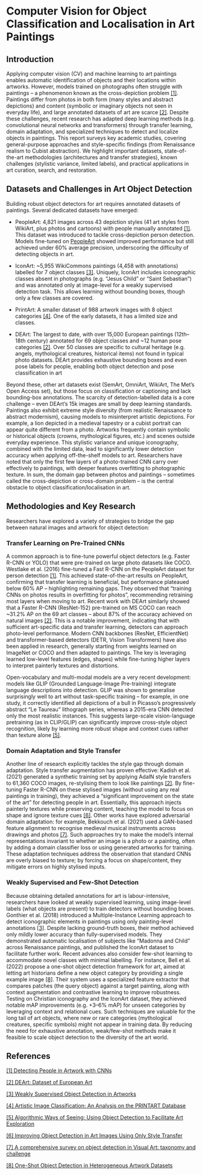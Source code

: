 # Computer Vision for Object Classification and Localisation in Art Paintings
## Introduction

Applying computer vision (CV) and machine learning to art paintings enables automatic identification of objects and their locations within artworks. However, models trained on photographs often struggle with paintings – a phenomenon known as the cross-depiction problem [[1]](https://github.com/burcia1711/art-paintings-classification-localisation-literature/blob/main/2016%20-%20Detecting%20People%20in%20Artwork%20with%20CNNs.pdf). Paintings differ from photos in both form (many styles and abstract depictions) and content (symbolic or imaginary objects not seen in everyday life), and large annotated datasets of art are scarce [[2]](https://github.com/burcia1711/art-paintings-classification-localisation-literature/blob/main/2022%20-%20DEArt%20Dataset%20of%20European%20Art.pdf). Despite these challenges, recent research has adapted deep learning methods (e.g. convolutional neural networks and transformers) through transfer learning, domain adaptation, and specialized techniques to detect and localize objects in paintings. This report surveys key academic studies, covering general-purpose approaches and style-specific findings (from Renaissance realism to Cubist abstraction). We highlight important datasets, state-of-the-art methodologies (architectures and transfer strategies), known challenges (stylistic variance, limited labels), and practical applications in art curation, search, and restoration.

## Datasets and Challenges in Art Object Detection

Building robust object detectors for art requires annotated datasets of paintings. Several dedicated datasets have emerged:

- PeopleArt: 4,821 images across 43 depiction styles (41 art styles from WikiArt, plus photos and cartoons) with people manually annotated [[1]](https://github.com/burcia1711/art-paintings-classification-localisation-literature/blob/main/2016%20-%20Detecting%20People%20in%20Artwork%20with%20CNNs.pdf). This dataset was introduced to tackle cross-depiction person detection. Models fine-tuned on [PeopleArt](https://github.com/BathVisArtData/PeopleArt) showed improved performance but still achieved under 60% average precision, underscoring the difficulty of detecting objects in art.

- IconArt: ~5,955 WikiCommons paintings (4,458 with annotations) labelled for 7 object classes [[3]](https://github.com/burcia1711/art-paintings-classification-localisation-literature/blob/main/2018%20-%20Weakly%20Supervised%20Object%20Detection%20in%20Artworks.pdf). Uniquely, IconArt includes iconographic classes absent in photographs (e.g. “Jesus Child” or “Saint Sebastian”) and was annotated only at image-level for a weakly supervised detection task. This allows learning without bounding boxes, though only a few classes are covered.

- PrintArt: A smaller dataset of 988 artwork images with 8 object categories [[4]](https://github.com/burcia1711/art-paintings-classification-localisation-literature/blob/main/2012%20-%20Artistic%20Image%20Classification%20An%20Analysis%20on%20the%20PRINTART%20Database.pdf). One of the early datasets, it has a limited size and classes.

- DEArt: The largest to date, with over 15,000 European paintings (12th–18th century) annotated for 69 object classes and ~12 human pose categories 
[[2]](https://github.com/burcia1711/art-paintings-classification-localisation-literature/blob/main/2022%20-%20DEArt%20Dataset%20of%20European%20Art.pdf). Over 50 classes are specific to cultural heritage (e.g. angels, mythological creatures, historical items) not found in typical photo datasets. DEArt provides exhaustive bounding boxes and even pose labels for people, enabling both object detection and pose classification in art

Beyond these, other art datasets exist (SemArt, OmniArt, WikiArt, The Met’s Open Access set), but those focus on classification or captioning and lack bounding-box annotations. The scarcity of detection-labelled data is a core challenge – even DEArt’s 15k images are small by deep learning standards. Paintings also exhibit extreme style diversity (from realistic Renaissance to abstract modernism), causing models to misinterpret artistic depictions. For example, a lion depicted in a medieval tapestry or a cubist portrait can appear quite different from a photo. Artworks frequently contain symbolic or historical objects (crowns, mythological figures, etc.) and scenes outside everyday experience. This stylistic variance and unique iconography, combined with the limited data, lead to significantly lower detection accuracy when applying off-the-shelf models to art. Researchers have noted that only the first few layers of a photo-trained CNN carry over effectively to paintings, with deeper features overfitting to photographic texture. In sum, the domain gap between photos and paintings – sometimes called the cross-depiction or cross-domain problem – is the central obstacle to object classification/localisation in art.

## Methodologies and Key Research

Researchers have explored a variety of strategies to bridge the gap between natural images and artwork for object detection:

### Transfer Learning on Pre-Trained CNNs

A common approach is to fine-tune powerful object detectors (e.g. Faster R-CNN or YOLO) that were pre-trained on large photo datasets like COCO. Westlake et al. (2016) fine-tuned a Fast R-CNN on the PeopleArt dataset for person detection [[1]](https://github.com/burcia1711/art-paintings-classification-localisation-literature/blob/main/2016%20-%20Detecting%20People%20in%20Artwork%20with%20CNNs.pdf). This achieved state-of-the-art results on PeopleArt, confirming that transfer learning is beneficial, but performance plateaued below 60% AP – highlighting remaining gaps. They observed that “training CNNs on photos results in overfitting for photos”, recommending retraining most layers when moving to art. Recent work with DEArt similarly showed that a Faster R-CNN (ResNet-152) pre-trained on MS COCO can reach ~31.2% AP on the 69 art classes – about 87% of the accuracy achieved on natural images [[2]](https://github.com/burcia1711/art-paintings-classification-localisation-literature/blob/main/2022%20-%20DEArt%20Dataset%20of%20European%20Art.pdf). This is a notable improvement, indicating that with sufficient art-specific data and transfer learning, detectors can approach photo-level performance. Modern CNN backbones (ResNet, EfficientNet) and transformer-based detectors (DETR, Vision Transformers) have also been applied in research, generally starting from weights learned on ImageNet or COCO and then adapted to paintings. The key is leveraging learned low-level features (edges, shapes) while fine-tuning higher layers to interpret painterly textures and distortions.

Open-vocabulary and multi-modal models are a very recent development: models like GLIP (Grounded Language-Image Pre-training) integrate language descriptions into detection. GLIP was shown to generalise surprisingly well to art without task-specific training – for example, in one study, it correctly identified all depictions of a bull in Picasso’s progressively abstract “Le Taureau” lithograph series, whereas a 2015-era CNN detected only the most realistic instances. This suggests large-scale vision-language pretraining (as in CLIP/GLIP) can significantly improve cross-style object recognition, likely by learning more robust shape and context cues rather than texture alone [[5]](https://github.com/burcia1711/art-paintings-classification-localisation-literature/blob/main/2024%20-%20Algorithmic%20Ways%20of%20Seeing-%20Using%20Object%20Detection%20to%20Facilitate%20Art%20Exploration.pdf).

### Domain Adaptation and Style Transfer

Another line of research explicitly tackles the style gap through domain adaptation. Style transfer augmentation has proven effective: Kadish et al. (2021) generated a synthetic training set by applying AdaIN style transfers to 61,360 COCO images, re-stylising them to look like paintings [[2]](https://github.com/burcia1711/art-paintings-classification-localisation-literature/blob/main/2022%20-%20DEArt%20Dataset%20of%20European%20Art.pdf). By fine-tuning Faster R-CNN on these stylised images (without using any real paintings in training), they achieved a “significant improvement on the state of the art” for detecting people in art. Essentially, this approach injects painterly textures while preserving content, teaching the model to focus on shape and ignore texture cues [[6]](https://github.com/burcia1711/art-paintings-classification-localisation-literature/blob/main/2021%20-%20Improving%20Object%20Detection%20in%20Art%20Images%20Using%20Only%20Style%20Transfer.pdf). Other works have explored adversarial domain adaptation: for example, Bekkouch et al. (2021) used a GAN-based feature alignment to recognise medieval musical instruments across drawings and photos [[7]](https://github.com/burcia1711/art-paintings-classification-localisation-literature/blob/main/2023%20-%20A%20comprehensive%20survey%20on%20object%20detection%20in%20Visual%20Art%3A%20taxonomy%20and%20challenge.pdf). Such approaches try to make the model’s internal representations invariant to whether an image is a photo or a painting, often by adding a domain classifier loss or using generated artworks for training. These adaptation techniques address the observation that standard CNNs are overly biased to texture; by forcing a focus on shape/content, they mitigate errors on highly stylised inputs.

### Weakly Supervised and Few-Shot Detection

Because obtaining detailed annotations for art is labour-intensive, researchers have looked at weakly supervised learning, using image-level labels (what objects are present) to train detectors without bounding boxes. Gonthier et al. (2018) introduced a Multiple-Instance Learning approach to detect iconographic elements in paintings using only painting-level annotations [[3]](https://github.com/burcia1711/art-paintings-classification-localisation-literature/blob/main/2018%20-%20Weakly%20Supervised%20Object%20Detection%20in%20Artworks.pdf). Despite lacking ground-truth boxes, their method achieved only mildly lower accuracy than fully-supervised models. They demonstrated automatic localisation of subjects like “Madonna and Child” across Renaissance paintings, and published the IconArt dataset to facilitate further work. Recent advances also consider few-shot learning to accommodate novel classes with minimal labelling. For instance, Bell et al. (2022) propose a one-shot object detection framework for art, aimed at letting art historians define a new object category by providing a single example image [[8]](https://github.com/burcia1711/art-paintings-classification-localisation-literature/blob/main/2022%20-%20One-Shot%20Object%20Detection%20in%20Heterogeneous%20Artwork%20Datasets.pdf). Their system uses a specialized feature extractor that compares patches (the query object) against a target painting, along with context augmentation and contrastive learning to improve robustness. Testing on Christian iconography and the IconArt dataset, they achieved notable mAP improvements (e.g. +3–6% mAP) for unseen categories by leveraging context and relational cues. Such techniques are valuable for the long tail of art objects, where new or rare categories (mythological creatures, specific symbols) might not appear in training data. By reducing the need for exhaustive annotation, weak/few-shot methods make it feasible to scale object detection to the diversity of the art world.

## References
[[1] Detecting People in Artwork with CNNs](https://github.com/burcia1711/art-paintings-classification-localisation-literature/blob/main/2016%20-%20Detecting%20People%20in%20Artwork%20with%20CNNs.pdf)

[[2] DEArt: Dataset of European Art](https://github.com/burcia1711/art-paintings-classification-localisation-literature/blob/main/2022%20-%20DEArt%20Dataset%20of%20European%20Art.pdf)

[[3] Weakly Supervised Object Detection in Artworks](https://github.com/burcia1711/art-paintings-classification-localisation-literature/blob/main/2018%20-%20Weakly%20Supervised%20Object%20Detection%20in%20Artworks.pdf)

[[4] Artistic Image Classification: An Analysis on the PRINTART Database](https://github.com/burcia1711/art-paintings-classification-localisation-literature/blob/main/2012%20-%20Artistic%20Image%20Classification%20An%20Analysis%20on%20the%20PRINTART%20Database.pdf)

[[5] Algorithmic Ways of Seeing: Using Object Detection to Facilitate Art Exploration](https://github.com/burcia1711/art-paintings-classification-localisation-literature/blob/main/2024%20-%20Algorithmic%20Ways%20of%20Seeing-%20Using%20Object%20Detection%20to%20Facilitate%20Art%20Exploration.pdf)

[[6] Improving Object Detection in Art Images Using
Only Style Transfer](https://github.com/burcia1711/art-paintings-classification-localisation-literature/blob/main/2021%20-%20Improving%20Object%20Detection%20in%20Art%20Images%20Using%20Only%20Style%20Transfer.pdf)

[[7] A comprehensive survey on object detection in Visual Art:
taxonomy and challenge](https://github.com/burcia1711/art-paintings-classification-localisation-literature/blob/main/2023%20-%20A%20comprehensive%20survey%20on%20object%20detection%20in%20Visual%20Art%3A%20taxonomy%20and%20challenge.pdf)

[[8] One-Shot Object Detection in Heterogeneous Artwork Datasets](https://github.com/burcia1711/art-paintings-classification-localisation-literature/blob/main/2022%20-%20One-Shot%20Object%20Detection%20in%20Heterogeneous%20Artwork%20Datasets.pdf)
   

